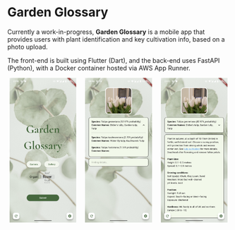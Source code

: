 # Garden Glossary
Currently a work-in-progress, **Garden Glossary** is a mobile app that provides users with plant identification and key cultivation info, based on a photo upload.

The front-end is built using Flutter (Dart), and the back-end uses FastAPI (Python), with a Docker container hosted via AWS App Runner.

<div style="display: flex; flex-wrap: wrap; gap: 20px; justify-content: center;">
    <img src="images/home_page.png" style="width: 30%;">
    <img src="images/identify_matches.png" style="width: 30%;">
    <img src="images/detail_results.png" style="width: 30%;">
</div>
